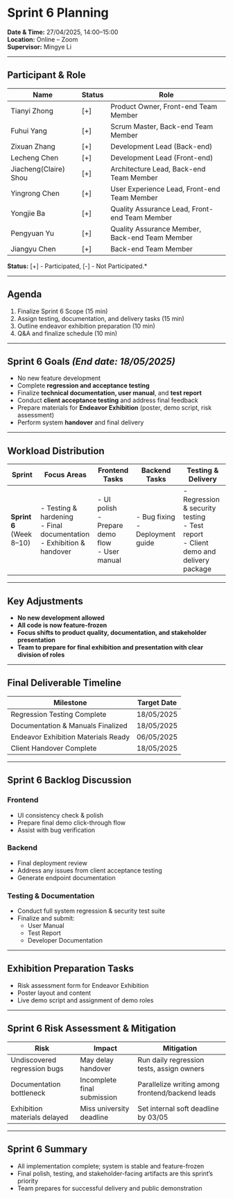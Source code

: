 # Sprint 6 Planning

**Date & Time:** 27/04/2025, 14:00–15:00  
**Location:** Online – Zoom  
**Supervisor:** Mingye Li

---

## **Participant & Role**

| Name                  | Status | Role                                           |
|-----------------------|--------|------------------------------------------------|
| Tianyi Zhong          | [+]    | Product Owner, Front-end Team Member           |
| Fuhui Yang            | [+]    | Scrum Master, Back-end Team Member             |
| Zixuan Zhang          | [+]    | Development Lead (Back-end)                    |
| Lecheng Chen          | [+]    | Development Lead (Front-end)                   |
| Jiacheng(Claire) Shou | [+]    | Architecture Lead, Back-end Team Member        |
| Yingrong Chen         | [+]    | User Experience Lead, Front-end Team Member    |
| Yongjie Ba            | [+]    | Quality Assurance Lead, Front-end Team Member  |
| Pengyuan Yu           | [+]    | Quality Assurance Member, Back-end Team Member |
| Jiangyu Chen          | [+]    | Back-end Team Member                           |

**Status:** [+] - Participated, [-] - Not Participated.*

---

## **Agenda**
1. Finalize Sprint 6 Scope (15 min)  
2. Assign testing, documentation, and delivery tasks (15 min)  
3. Outline endeavor exhibition preparation (10 min)  
4. Q&A and finalize schedule (10 min)

---

## **Sprint 6 Goals** *(End date: 18/05/2025)*
- No new feature development
- Complete **regression and acceptance testing**
- Finalize **technical documentation, user manual**, and **test report**
- Conduct **client acceptance testing** and address final feedback
- Prepare materials for **Endeavor Exhibition** (poster, demo script, risk assessment)
- Perform system **handover** and final delivery

---

## **Workload Distribution**

| **Sprint**                | **Focus Areas**                                                           | **Frontend Tasks**                                  | **Backend Tasks**                  | **Testing & Delivery**                                                                 |
|---------------------------|---------------------------------------------------------------------------|-----------------------------------------------------|------------------------------------|----------------------------------------------------------------------------------------|
| **Sprint 6** (Week 8–10)  | - Testing & hardening<br>- Final documentation<br>- Exhibition & handover | - UI polish<br>- Prepare demo flow<br>- User manual | - Bug fixing<br>- Deployment guide | - Regression & security testing<br>- Test report<br>- Client demo and delivery package |

---

## **Key Adjustments**

- **No new development allowed**  
- **All code is now feature-frozen**
- **Focus shifts to product quality, documentation, and stakeholder presentation**
- **Team to prepare for final exhibition and presentation with clear division of roles**

---

## **Final Deliverable Timeline**

| Milestone                           | Target Date |
|-------------------------------------|-------------|
| Regression Testing Complete         | 18/05/2025  |
| Documentation & Manuals Finalized   | 18/05/2025  |
| Endeavor Exhibition Materials Ready | 06/05/2025  |
| Client Handover Complete            | 18/05/2025  |

---

## **Sprint 6 Backlog Discussion**

### **Frontend**
- UI consistency check & polish
- Prepare final demo click-through flow
- Assist with bug verification

### **Backend**
- Final deployment review
- Address any issues from client acceptance testing
- Generate endpoint documentation

### **Testing & Documentation**
- Conduct full system regression & security test suite
- Finalize and submit:
  - User Manual
  - Test Report
  - Developer Documentation

---

## **Exhibition Preparation Tasks**
- Risk assessment form for Endeavor Exhibition  
- Poster layout and content  
- Live demo script and assignment of demo roles

---

## **Sprint 6 Risk Assessment & Mitigation**

| **Risk**                     | **Impact**                  | **Mitigation**                                   |
|------------------------------|-----------------------------|--------------------------------------------------|
| Undiscovered regression bugs | May delay handover          | Run daily regression tests, assign owners        |
| Documentation bottleneck     | Incomplete final submission | Parallelize writing among frontend/backend leads |
| Exhibition materials delayed | Miss university deadline    | Set internal soft deadline by 03/05              |

---

## **Sprint 6 Summary**
- All implementation complete; system is stable and feature-frozen  
- Final polish, testing, and stakeholder-facing artifacts are this sprint’s priority  
- Team prepares for successful delivery and public demonstration
